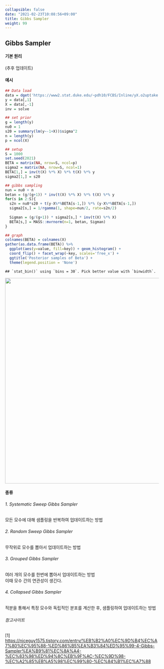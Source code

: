 ```yaml
---
collapsible: false
date: "2021-02-23T10:08:56+09:00"
title: Gibbs Sampler
weight: 99
---
```





## Gibbs Sampler

#### 기본 원리
(추후 업데이트)

#### 예시

```r
## Data load 
data = dget('https://www2.stat.duke.edu/~pdh10/FCBS/Inline/yX.o2uptake')
y = data[,1]
X = data[,-1]
inv = solve

## set prior
g = length(y)
nu0 = 1
s20 = summary(lm(y~-1+X))$sigma^2
n = length(y)
p = ncol(X)

## setup
S = 1000
set.seed(2021)
BETA = matrix(NA, nrow=S, ncol=p)
sigma2 = matrix(NA, nrow=S, ncol=1)
BETA[1,] = inv(t(X) %*% X) %*% t(X) %*% y
sigma2[1,] = s20

## gibbs sampling
nun = nu0 + n
betan = (g/(g+1)) * inv(t(X) %*% X) %*% t(X) %*% y
for(s in 2:S){
  s2n = nu0*s20 + t(y-X%*%BETA[s-1,]) %*% (y-X%*%BETA[s-1,])
  sigma2[s,] = 1/rgamma(1, shape=nun/2, rate=s2n/2)
  
  Sigman = (g/(g+1)) * sigma2[s,] * inv(t(X) %*% X)
  BETA[s,] = MASS::mvrnorm(n=1, betan, Sigman)
}

## graph
colnames(BETA) = colnames(X)
gather(as.data.frame(BETA)) %>% 
  ggplot(aes(y=value, fill=key)) + geom_histogram() +
  coord_flip() + facet_wrap(~key, scales='free_x') +
  ggtitle('Posterior samples of Beta') +
  theme(legend.position = 'None')
```

```
## `stat_bin()` using `bins = 30`. Pick better value with `binwidth`.
```

<img src="/ko/posts/Statistics/Bayesian/gibbs_sampler_files/figure-html/unnamed-chunk-2-1.png" width="672" />


#### 종류
###### 1. Systematic Sweep Gibbs Sampler
모든 모수에 대해 샘플링을 반복하여 업데이트하는 방법

###### 2. Random Sweep Gibbs Sampler
무작위로 모수를 뽑아서 업데이트하는 방법

###### 3. Grouped Gibbs Sampler
여러 개의 모수를 한번에 뽑아서 업데이트하는 방법  
이때 모수 간의 연관성이 생긴다.

###### 4. Collapsed Gibbs Sampler
적분을 통해서 특정 모수와 독립적인 분포를 계산한 후, 샘플링하여 업데이트하는 방법

###### 참고사이트
[1] https://niceguy1575.tistory.com/entry/%EB%B2%A0%EC%9D%B4%EC%A7%80%EC%95%88-%ED%86%B5%EA%B3%84%ED%95%99-4-Gibbs-Sampler%EA%B9%81%EC%8A%A4-%EC%83%98%ED%94%8C%EB%9F%AC-%EC%9D%98-%EC%A2%85%EB%A5%98%EC%99%80-%EC%84%B1%EC%A7%88

